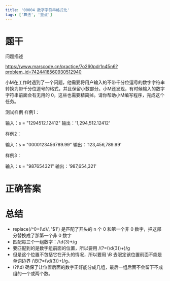 ```yaml
---
title: '00004 数字字符串格式化'
tags: ['算法', '重点']
---
```


# 题干

问题描述

https://www.marscode.cn/practice/7o260pdr1n45n6?problem_id=7424418560930512940

小M在工作时遇到了一个问题，他需要将用户输入的不带千分位逗号的数字字符串转换为带千分位逗号的格式，并且保留小数部分。小M还发现，有时候输入的数字字符串前面会有无用的 0，这些也需要精简掉。请你帮助小M编写程序，完成这个任务。

测试样例
样例1：

输入：s = "1294512.12412"
输出：'1,294,512.12412'

样例2：

输入：s = "0000123456789.99"
输出：'123,456,789.99'

样例3：

输入：s = "987654321"
输出：'987,654,321'

# 正确答案



# 总结

- replace(/^0+(\d)/, '$1') 是匹配了开头的 n 个 0 和第一个非 0 数字，把这部分替换成了那第一个非 0 数字
- 匹配每三个一组数字：/\d{3}+/g
- 要匹配到的是数字组前面的位置，所以要用 /(?=(\d{3})+)/g
- 但是这个位置不包括它在开头的情况，所以要用 \B 去限定该位置前面不能是单词边界 /\B(?=(\d{3})+)/g。
- (?!\d) 确保了让位置后面的数字正好能分成几组，最后一组后面不会留下不成组的一个或两个数。

<script>
  function func(str) {
    const x = str.replace(/^0+(\d)/, '$1')
    const [integer, decimal] = x.split('.')
    const reg = /\B(?=(\d{3})+(?!\d))/g

    const n = integer.replace(reg, ',')
    
    return [n, decimal].filter(x => x).join('.')
  }
  console.log(func('1294512.12412'))
  console.log(func('0000123456789.99'))
  console.log(func('987654321'))
</script>